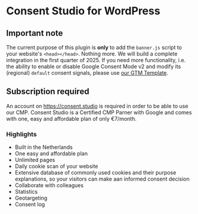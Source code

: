 # Consent Studio for WordPress
## Important note
The current purpose of this plugin is **only** to add the `banner.js` script to your website's `<head></head>`. Nothing more. We will build a complete integration in the first quarter of 2025. If you need more functionality, i.e. the ability to enable or disable Google Consent Mode v2 and modify its (regional) `default` consent signals, please use [our GTM Template](https://tagmanager.google.com/gallery/#/owners/vallonic/templates/consent-studio-gtm-template).

## Subscription required
An account on https://consent.studio is required in order to be able to use our CMP. Consent Studio is a Certified CMP Parner with Google and comes with one, easy and affordable plan of only €7/month.

### Highlights
* Built in the Netherlands
* One easy and affordable plan
* Unlimited pages
* Daily cookie scan of your website
* Extensive database of commonly used cookies and their purpose explanations, so your visitors can make aan informed consent decision
* Collaborate with colleagues
* Statistics
* Geotargeting
* Consent log